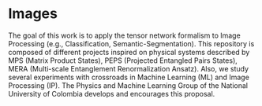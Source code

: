 # Images

The goal of this work is to apply the tensor network formalism to Image Processing (e.g., Classification, 
Semantic-Segmentation). This repository is composed of different projects inspired on physical systems described 
by MPS (Matrix Product States), PEPS (Projected Entangled Pairs States), 
MERA (Multi-scale Entanglement Renormalization Ansatz). Also, we study several experiments with crossroads in Machine Learning (ML) and Image Processing (IP). The Physics and Machine Learning Group of the National University of Colombia 
develops and encourages this proposal.
